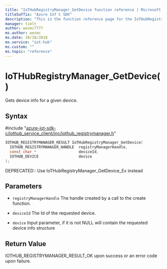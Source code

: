 ```yaml
---                             
title: "IoTHubRegistryManager_GetDevice function reference | Microsoft Docs" 
titleSuffix: "Azure IoT C SDK"            
description: "This is the function reference page for the IoTHubRegistryManager_GetDevice() function in the Azure IoT C SDK. This SDK is used with Azure IoT Hub and Azure IoT Hub Device Provisioning Service"            
manager: timlt                 
author: wesmc7777              
ms.author: wesmc               
ms.date: 10/18/2018                    
ms.service: "iot-hub"             
ms.custom: ""                
ms.topic: "reference"        
---                            
```


# IoTHubRegistryManager_GetDevice()

Gets device info for a given device.

## Syntax

\#include "[azure-iot-sdk-c/iothub_service_client/inc/iothub_registrymanager.h](../iothub-registrymanager-h.md)"  
```C
IOTHUB_REGISTRYMANAGER_RESULT IoTHubRegistryManager_GetDevice(
  IOTHUB_REGISTRYMANAGER_HANDLE  registryManagerHandle,
  const char *                   deviceId,
  IOTHUB_DEVICE                  device
);
```

DEPRECATED:: Use IoTHubRegistryManager_GetDevice_Ex instead 
## Parameters
* `registryManagerHandle` The handle created by a call to the create function. 

* `deviceId` The Id of the requested device. 

* `device` Input parameter, if it is not NULL will contain the requested device info structure

## Return Value
IOTHUB_REGISTRYMANAGER_RESULT_OK upon success or an error code upon failure.

